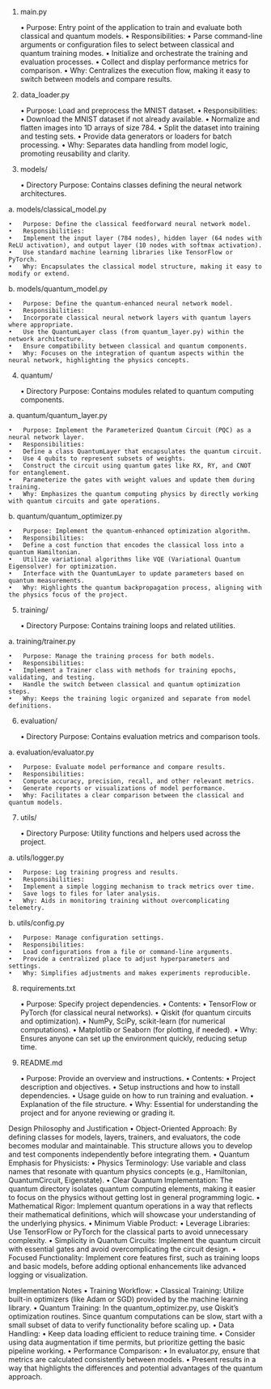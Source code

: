 1. main.py

	•	Purpose: Entry point of the application to train and evaluate both classical and quantum models.
	•	Responsibilities:
	•	Parse command-line arguments or configuration files to select between classical and quantum training modes.
	•	Initialize and orchestrate the training and evaluation processes.
	•	Collect and display performance metrics for comparison.
	•	Why: Centralizes the execution flow, making it easy to switch between models and compare results.

2. data_loader.py

	•	Purpose: Load and preprocess the MNIST dataset.
	•	Responsibilities:
	•	Download the MNIST dataset if not already available.
	•	Normalize and flatten images into 1D arrays of size 784.
	•	Split the dataset into training and testing sets.
	•	Provide data generators or loaders for batch processing.
	•	Why: Separates data handling from model logic, promoting reusability and clarity.

3. models/

	•	Directory Purpose: Contains classes defining the neural network architectures.

a. models/classical_model.py

	•	Purpose: Define the classical feedforward neural network model.
	•	Responsibilities:
	•	Implement the input layer (784 nodes), hidden layer (64 nodes with ReLU activation), and output layer (10 nodes with softmax activation).
	•	Use standard machine learning libraries like TensorFlow or PyTorch.
	•	Why: Encapsulates the classical model structure, making it easy to modify or extend.

b. models/quantum_model.py

	•	Purpose: Define the quantum-enhanced neural network model.
	•	Responsibilities:
	•	Incorporate classical neural network layers with quantum layers where appropriate.
	•	Use the QuantumLayer class (from quantum_layer.py) within the network architecture.
	•	Ensure compatibility between classical and quantum components.
	•	Why: Focuses on the integration of quantum aspects within the neural network, highlighting the physics concepts.

4. quantum/

	•	Directory Purpose: Contains modules related to quantum computing components.

a. quantum/quantum_layer.py

	•	Purpose: Implement the Parameterized Quantum Circuit (PQC) as a neural network layer.
	•	Responsibilities:
	•	Define a class QuantumLayer that encapsulates the quantum circuit.
	•	Use 4 qubits to represent subsets of weights.
	•	Construct the circuit using quantum gates like RX, RY, and CNOT for entanglement.
	•	Parameterize the gates with weight values and update them during training.
	•	Why: Emphasizes the quantum computing physics by directly working with quantum circuits and gate operations.

b. quantum/quantum_optimizer.py

	•	Purpose: Implement the quantum-enhanced optimization algorithm.
	•	Responsibilities:
	•	Define a cost function that encodes the classical loss into a quantum Hamiltonian.
	•	Utilize variational algorithms like VQE (Variational Quantum Eigensolver) for optimization.
	•	Interface with the QuantumLayer to update parameters based on quantum measurements.
	•	Why: Highlights the quantum backpropagation process, aligning with the physics focus of the project.

5. training/

	•	Directory Purpose: Contains training loops and related utilities.

a. training/trainer.py

	•	Purpose: Manage the training process for both models.
	•	Responsibilities:
	•	Implement a Trainer class with methods for training epochs, validating, and testing.
	•	Handle the switch between classical and quantum optimization steps.
	•	Why: Keeps the training logic organized and separate from model definitions.

6. evaluation/

	•	Directory Purpose: Contains evaluation metrics and comparison tools.

a. evaluation/evaluator.py

	•	Purpose: Evaluate model performance and compare results.
	•	Responsibilities:
	•	Compute accuracy, precision, recall, and other relevant metrics.
	•	Generate reports or visualizations of model performance.
	•	Why: Facilitates a clear comparison between the classical and quantum models.

7. utils/

	•	Directory Purpose: Utility functions and helpers used across the project.

a. utils/logger.py

	•	Purpose: Log training progress and results.
	•	Responsibilities:
	•	Implement a simple logging mechanism to track metrics over time.
	•	Save logs to files for later analysis.
	•	Why: Aids in monitoring training without overcomplicating telemetry.

b. utils/config.py

	•	Purpose: Manage configuration settings.
	•	Responsibilities:
	•	Load configurations from a file or command-line arguments.
	•	Provide a centralized place to adjust hyperparameters and settings.
	•	Why: Simplifies adjustments and makes experiments reproducible.

8. requirements.txt

	•	Purpose: Specify project dependencies.
	•	Contents:
	•	TensorFlow or PyTorch (for classical neural networks).
	•	Qiskit (for quantum circuits and optimization).
	•	NumPy, SciPy, scikit-learn (for numerical computations).
	•	Matplotlib or Seaborn (for plotting, if needed).
	•	Why: Ensures anyone can set up the environment quickly, reducing setup time.

9. README.md

	•	Purpose: Provide an overview and instructions.
	•	Contents:
	•	Project description and objectives.
	•	Setup instructions and how to install dependencies.
	•	Usage guide on how to run training and evaluation.
	•	Explanation of the file structure.
	•	Why: Essential for understanding the project and for anyone reviewing or grading it.

Design Philosophy and Justification
	•	Object-Oriented Approach: By defining classes for models, layers, trainers, and evaluators, the code becomes modular and maintainable. This structure allows you to develop and test components independently before integrating them.
	•	Quantum Emphasis for Physicists:
	•	Physics Terminology: Use variable and class names that resonate with quantum physics concepts (e.g., Hamiltonian, QuantumCircuit, Eigenstate).
	•	Clear Quantum Implementation: The quantum directory isolates quantum computing elements, making it easier to focus on the physics without getting lost in general programming logic.
	•	Mathematical Rigor: Implement quantum operations in a way that reflects their mathematical definitions, which will showcase your understanding of the underlying physics.
	•	Minimum Viable Product:
	•	Leverage Libraries: Use TensorFlow or PyTorch for the classical parts to avoid unnecessary complexity.
	•	Simplicity in Quantum Circuits: Implement the quantum circuit with essential gates and avoid overcomplicating the circuit design.
	•	Focused Functionality: Implement core features first, such as training loops and basic models, before adding optional enhancements like advanced logging or visualization.

Implementation Notes
	•	Training Workflow:
	•	Classical Training: Utilize built-in optimizers (like Adam or SGD) provided by the machine learning library.
	•	Quantum Training: In the quantum_optimizer.py, use Qiskit’s optimization routines. Since quantum computations can be slow, start with a small subset of data to verify functionality before scaling up.
	•	Data Handling:
	•	Keep data loading efficient to reduce training time.
	•	Consider using data augmentation if time permits, but prioritize getting the basic pipeline working.
	•	Performance Comparison:
	•	In evaluator.py, ensure that metrics are calculated consistently between models.
	•	Present results in a way that highlights the differences and potential advantages of the quantum approach.

